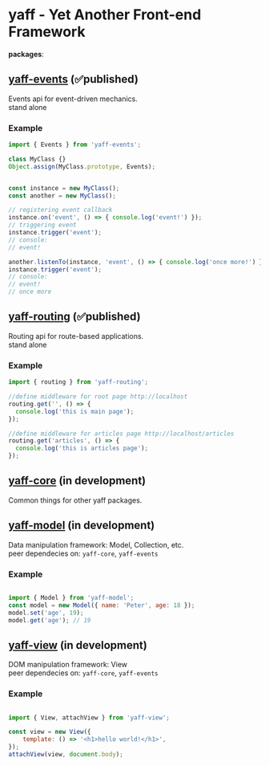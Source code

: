 # yaff - Yet Another Front-end Framework
**packages**:  

## [yaff-events](https://github.com/taburetkin/yaff-events) (✅published)
Events api for event-driven mechanics.  
stand alone
### Example
```js
import { Events } from 'yaff-events';

class MyClass {}
Object.assign(MyClass.prototype, Events);


const instance = new MyClass();
const another = new MyClass();

// registering event callback
instance.on('event', () => { console.log('event!') });
// triggering event
instance.trigger('event');
// console:
// event!

another.listenTo(instance, 'event', () => { console.log('once more!') })
instance.trigger('event');
// console:
// event!
// once more
```

## [yaff-routing](https://github.com/taburetkin/yaff-routing) (✅published)
Routing api for route-based applications.  
stand alone
### Example
```js
import { routing } from 'yaff-routing';

//define middleware for root page http://localhost
routing.get('', () => {
  console.log('this is main page');
});

//define middleware for articles page http://localhost/articles
routing.get('articles', () => {
  console.log('this is articles page');
});
```

## [yaff-core](https://github.com/taburetkin/yaff-core) (in development)   
Common things for other yaff packages.  

## [yaff-model](https://github.com/taburetkin/yaff-model) (in development)
Data manipulation framework: Model, Collection, etc.  
peer dependecies on: `yaff-core`, `yaff-events`
### Example
```js

import { Model } from 'yaff-model';
const model = new Model({ name: 'Peter', age: 18 });
model.set('age', 19);
model.get('age'); // 19

```


## [yaff-view](https://github.com/taburetkin/yaff-view) (in development)
DOM manipulation framework: View  
peer dependecies on: `yaff-core`, `yaff-events`
### Example
```js

import { View, attachView } from 'yaff-view';

const view = new View({
	template: () => '<h1>hello world!</h1>',
});
attachView(view, document.body);



```